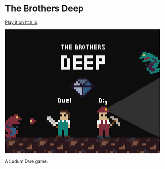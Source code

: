 # The Brothers Deep

[Play it on Itch.io](https://paulstraw.itch.io/the-brothers-deep)

![A cover image for the game](./Cover%20Image.png)

A Ludum Dare game.

